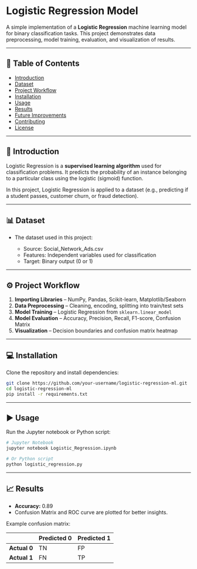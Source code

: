 

# Logistic Regression Model

A simple implementation of a **Logistic Regression** machine learning model for binary classification tasks. This project demonstrates data preprocessing, model training, evaluation, and visualization of results.

---

## 📌 Table of Contents

* [Introduction](#introduction)
* [Dataset](#dataset)
* [Project Workflow](#project-workflow)
* [Installation](#installation)
* [Usage](#usage)
* [Results](#results)
* [Future Improvements](#future-improvements)
* [Contributing](#contributing)
* [License](#license)

---

## 🚀 Introduction

Logistic Regression is a **supervised learning algorithm** used for classification problems.
It predicts the probability of an instance belonging to a particular class using the logistic (sigmoid) function.

In this project, Logistic Regression is applied to a dataset (e.g., predicting if a student passes, customer churn, or fraud detection).

---

## 📊 Dataset

* The dataset used in this project:

  * Source: Social_Network_Ads.csv
  * Features: Independent variables used for classification
  * Target: Binary output (0 or 1)

---

## ⚙️ Project Workflow

1. **Importing Libraries** – NumPy, Pandas, Scikit-learn, Matplotlib/Seaborn
2. **Data Preprocessing** – Cleaning, encoding, splitting into train/test sets
3. **Model Training** – Logistic Regression from `sklearn.linear_model`
4. **Model Evaluation** – Accuracy, Precision, Recall, F1-score, Confusion Matrix
5. **Visualization** – Decision boundaries and confusion matrix heatmap

---

## 💻 Installation

Clone the repository and install dependencies:

```bash
git clone https://github.com/your-username/logistic-regression-ml.git
cd logistic-regression-ml
pip install -r requirements.txt
```

---

## ▶️ Usage

Run the Jupyter notebook or Python script:

```bash
# Jupyter Notebook
jupyter notebook Logistic_Regression.ipynb

# Or Python script
python logistic_regression.py
```

---

## 📈 Results

* **Accuracy:** 0.89
* Confusion Matrix and ROC curve are plotted for better insights.

Example confusion matrix:

|              | Predicted 0 | Predicted 1 |
| ------------ | ----------- | ----------- |
| **Actual 0** | TN          | FP          |
| **Actual 1** | FN          | TP          |

